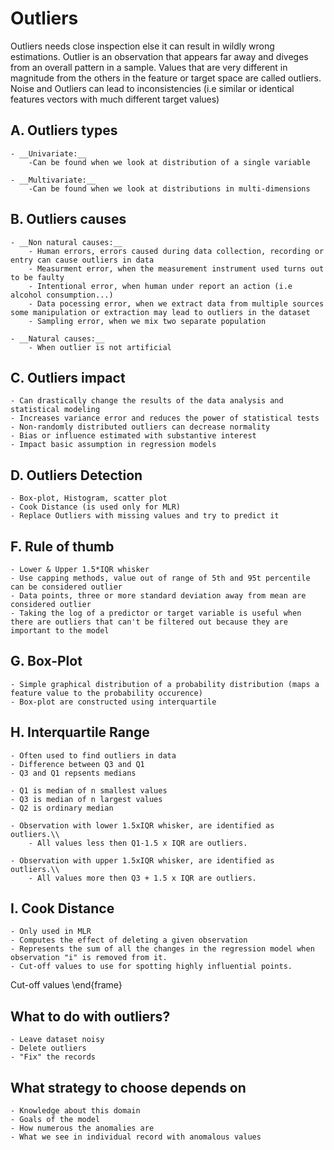 # Outliers

Outliers needs close inspection else it can result in wildly wrong estimations.
Outlier is an observation that appears far away and diveges from an overall pattern in a sample.
Values that are very different in magnitude from the others in the feature or target space are called outliers.
Noise and Outliers can lead to inconsistencies (i.e similar or identical features vectors with much different target values)

## A. Outliers types

    - __Univariate:__
        -Can be found when we look at distribution of a single variable

    - __Multivariate:__
        -Can be found when we look at distributions in multi-dimensions


## B. Outliers causes

    - __Non natural causes:__
        - Human errors, errors caused during data collection, recording or entry can cause outliers in data
        - Measurment error, when the measurement instrument used turns out to be faulty
        - Intentional error, when human under report an action (i.e alcohol consumption...)
        - Data pocessing error, when we extract data from multiple sources some manipulation or extraction may lead to outliers in the dataset
        - Sampling error, when we mix two separate population

    - __Natural causes:__
        - When outlier is not artificial

## C. Outliers impact

    - Can drastically change the results of the data analysis and statistical modeling
    - Increases variance error and reduces the power of statistical tests
    - Non-randomly distributed outliers can decrease normality
    - Bias or influence estimated with substantive interest
    - Impact basic assumption in regression models

## D. Outliers Detection

    - Box-plot, Histogram, scatter plot
    - Cook Distance (is used only for MLR)
    - Replace Outliers with missing values and try to predict it

## F. Rule of thumb

    - Lower & Upper 1.5*IQR whisker
    - Use capping methods, value out of range of 5th and 95t percentile can be considered outlier
    - Data points, three or more standard deviation away from mean are considered outlier
    - Taking the log of a predictor or target variable is useful when there are outliers that can't be filtered out because they are important to the model


## G. Box-Plot

    - Simple graphical distribution of a probability distribution (maps a feature value to the probability occurence)
    - Box-plot are constructed using interquartile


## H. Interquartile Range

    - Often used to find outliers in data
    - Difference between Q3 and Q1
    - Q3 and Q1 repsents medians

    - Q1 is median of n smallest values
    - Q3 is median of n largest values
    - Q2 is ordinary median

    - Observation with lower 1.5xIQR whisker, are identified as outliers.\\
        - All values less then Q1-1.5 x IQR are outliers.

    - Observation with upper 1.5xIQR whisker, are identified as outliers.\\
        - All values more then Q3 + 1.5 x IQR are outliers.


## I. Cook Distance

    - Only used in MLR
    - Computes the effect of deleting a given observation
    - Represents the sum of all the changes in the regression model when observation "i" is removed from it.
    - Cut-off values to use for spotting highly influential points.


Cut-off values
\end{frame}



## What to do with outliers?

    - Leave dataset noisy
    - Delete outliers
    - "Fix" the records


## What strategy to choose depends on

    - Knowledge about this domain
    - Goals of the model
    - How numerous the anomalies are
    - What we see in individual record with anomalous values


